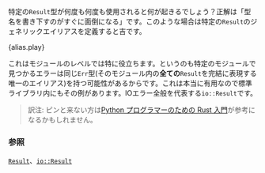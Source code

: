 <!-- What if the specific `Result` type is reused many many times? Then quickly it becomes tedious
to write out the full type name. Instead, a generic alias for the specific `Result` may be
defined. -->
特定の`Result`型が何度も何度も使用されると何が起きるでしょう？正解は「型名を書き下すのがすぐに面倒になる」です。このような場合は特定の`Result`のジェネリックエイリアスを定義すると吉です。

{alias.play}

<!-- This is particularly helpful at a module level because all errors found in a specific module
may have the same `Err` type; a single alias succinctly defines *all* module `Results`. This
is so useful that the std library even supplies one: `io::Result` which refers to IO errors. -->
これはモジュールのレベルでは特に役立ちます。というのも特定のモジュールで見つかるエラーは同じ`Err`型(そのモジュール内の**全ての**`Result`を完結に表現する唯一のエイリアス)を持つ可能性があるからです。これは本当に有用なので標準ライブラリ内にもその例があります。IOエラー全般を代表する`io::Result`です。

> 訳注: ピンと来ない方は[Python プログラマーのための Rust 入門](http://qiita.com/t2y/items/434854fab16159a7c0f7)が参考になるかもしれません。

<!--
### See also:
-->
### 参照

[`Result`][result]、[`io::Result`][io_result]

[result]: http://doc.rust-lang.org/std/result/enum.Result.html
[io_result]: http://doc.rust-lang.org/std/io/type.Result.html

